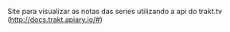 Site para visualizar as notas das series utilizando a api do trakt.tv (http://docs.trakt.apiary.io/#)